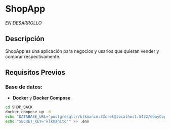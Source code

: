 # ShopApp
*EN DESARROLLO*
## Descripción
ShopApp es una aplicación para negocios y usarios que quieran vender y comprar respectivamente.

## Requisitos Previos
### Base de datos:
- **Docker** y **Docker Compose**

```bash
cd SHOP_BACK
docker compose up -d
echo "DATABASE_URL='postgresql://klkmanin:S3cret@localhost:5432/ebayCopyDB?schema=public'" >> .env
echo "SECRET_KEY='klkmanito'" >> .env
```
